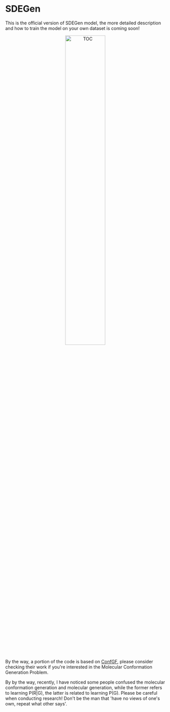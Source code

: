 # SDEGen
This is the official version of  SDEGen model, the more detailed description and how to train the model on your own dataset is coming soon! 

<div align=center>
<img src="./pic/TOC.png" width="50%" height="50%" alt="TOC" align=center />
</div>

By the way, a portion of the code is based on [ConfGF](https://github.com/DeepGraphLearning/ConfGF), please consider checking their work if you're interested in the Molecular Conformation Generation Problem. 

By by the way, recently, I have noticed some people confused the molecular conformation generation and molecular generation, while the former refers to learning P(R|G), the latter is related to learning P(G).
Please be careful when conducting research! Don't be the man that 'have no views of one's own, repeat what other says'. 
